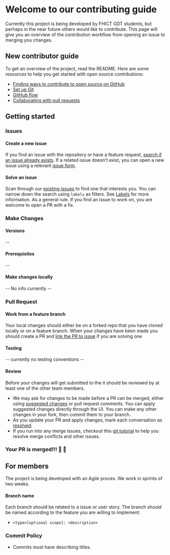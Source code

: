 # Welcome to our contributing guide
Currently this project is being developed by FHICT GDT students, but perhaps in the near future others would like to contribute.
This page will give you an overview of the contribution workflow from opening an issue to merging you changes.

## New contributor guide
To get an overview of the project, read the README. Here are some resources to help you get started with open source contributions:

- [Finding ways to contribute to open source on GitHub](https://docs.github.com/en/get-started/exploring-projects-on-github/finding-ways-to-contribute-to-open-source-on-github)
- [Set up Git](https://docs.github.com/en/get-started/quickstart/set-up-git)
- [GitHub flow](https://docs.github.com/en/get-started/quickstart/github-flow)
- [Collaborating with pull requests](https://docs.github.com/en/github/collaborating-with-pull-requests)

## Getting started
### Issues
#### Create a new issue

If you find an issue with the repository or have a feature request, [search if an issue already exists](https://docs.github.com/en/github/searching-for-information-on-github/searching-on-github/searching-issues-and-pull-requests#search-by-the-title-body-or-comments). If a related issue doesn't exist, you can open a new issue using a relevant [issue form](https://github.com/github/docs/issues/new/choose).

#### Solve an issue

Scan through our [existing issues](https://github.com/Extiriority/Industry-Project-9/issues) to find one that interests you. You can narrow down the search using `labels` as filters. See [Labels](/contributing/how-to-use-labels.md) for more information. As a general rule. If you find an issue to work on, you are welcome to open a PR with a fix.
### Make Changes
#### Versions
--

#### Prerequisites 
--

#### Make changes locally
-- No info currently --

### Pull Request
#### Work from a feature branch
Your local changes should either be on a forked repo that you have cloned locally or on a feature branch.
When your changes have been made you should create a PR and [link the PR to issue](https://docs.github.com/en/issues/tracking-your-work-with-issues/linking-a-pull-request-to-an-issue) if you are solving one
#### Testing
-- currently no testing conventions --

#### Review
Before your changes will get submitted to the it should be reviewed by at least one of the other team members.

- We may ask for changes to be made before a PR can be merged, either using [suggested changes](https://docs.github.com/en/github/collaborating-with-issues-and-pull-requests/incorporating-feedback-in-your-pull-request) or pull request comments. You can apply suggested changes directly through the UI. You can make any other changes in your fork, then commit them to your branch.
- As you update your PR and apply changes, mark each conversation as [resolved](https://docs.github.com/en/github/collaborating-with-issues-and-pull-requests/commenting-on-a-pull-request#resolving-conversations).
- If you run into any merge issues, checkout this [git tutorial](https://lab.github.com/githubtraining/managing-merge-conflicts) to help you resolve merge conflicts and other issues.

### Your PR is merged!!! :partying_face: :partying_face:

## For members
The project is being developed with an Agile proces. We work in sprints of two weeks.

#### Branch name
Each branch should be related to a issue or user story.
The branch should be named according to the feature you are willing to implement:
- `<type>[optional scope]: <description>`


### Commit Policy
- Commits must have describing titles. 


